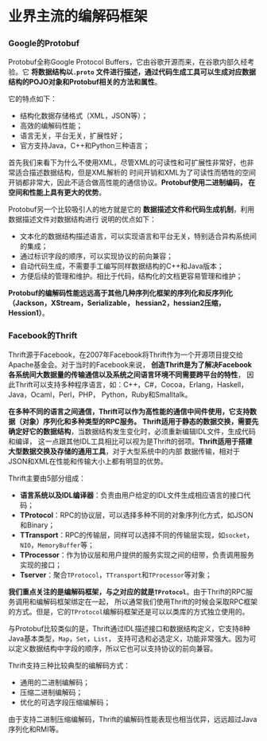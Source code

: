 业界主流的编解码框架
===========================================================
### Google的Protobuf
Protobuf全称Google Protocol Buffers，它由谷歌开源而来，在谷歌内部久经考验。它 **将数据结构以`.proto`
文件进行描述，通过代码生成工具可以生成对应数据结构的POJO对象和Protobuf相关的方法和属性**。

它的特点如下：
+ 结构化数据存储格式（XML，JSON等）；
+ 高效的编解码性能；
+ 语言无关，平台无关，扩展性好；
+ 官方支持Java，C++和Python三种语言；

首先我们来看下为什么不使用XML，尽管XML的可读性和可扩展性非常好，也非常适合描述数据结构，但是XML解析的
时间开销和XML为了可读性而牺牲的空间开销都非常大，因此不适合做高性能的通信协议。**Protobuf使用二进制编码，
在空间和性能上具有更大的优势**。

Protobuf另一个比较吸引人的地方就是它的 **数据描述文件和代码生成机制**，利用数据描述文件对数据结构进行
说明的优点如下：
+ 文本化的数据结构描述语言，可以实现语言和平台无关，特别适合异构系统间的集成；
+ 通过标识字段的顺序，可以实现协议的前向兼容；
+ 自动代码生成，不需要手工编写同样数据结构的C++和Java版本；
+ 方便后续的管理和维护。相比于代码，结构化的文档更容易管理和维护；

**Protobuf的编解码性能远远高于其他几种序列化框架的序列化和反序列化（Jackson，XStream，Serializable，
hessian2，hessian2压缩，Hession1）**。

### Facebook的Thrift
Thrift源于Facebook，在2007年Facebook将Thrift作为一个开源项目提交给Apache基金会。对于当时的Facebook来说，
**创造Thrift是为了解决Facebook各系统间大数据量的传输通信以及系统之间语言环境不同需要跨平台的特性**，
因此Thrift可以支持多种程序语言，如：C++，C#，Cocoa，Erlang，Haskell，Java，Ocaml，Perl，PHP，
Python，Ruby和Smalltalk。

**在多种不同的语言之间通信，Thrift可以作为高性能的通信中间件使用，它支持数据（对象）序列化和多种类型的RPC服务。
Thrift适用于静态的数据交换，需要先确定好它的数据结构**，当数据结构发生变化时，必须重新编辑IDL文件，生成代码和编译，
这一点跟其他IDL工具相比可以视为是Thrift的弱项。**Thrift适用于搭建大型数据交换及存储的通用工具**，对于大型系统中的内部
数据传输，相对于JSON和XML在性能和传输大小上都有明显的优势。

Thrift主要由5部分组成：
+ **语言系统以及IDL编译器**：负责由用户给定的IDL文件生成相应语言的接口代码；
+ **TProtocol**：RPC的协议层，可以选择多种不同的对象序列化方式，如JSON和Binary；
+ **TTransport**：RPC的传输层，同样可以选择不同的传输层实现，如`socket`，`NIO`，`MemoryBuffer`等；
+ **TProcessor**：作为协议层和用户提供的服务实现之间的纽带，负责调用服务实现的接口；
+ **Tserver**：聚合`TProtocol`，`TTransport`和`TProcessor`等对象；

**我们重点关注的是编解码框架，与之对应的就是`TProtocol`**。由于Thrift的RPC服务调用和编解码框架绑定在一起，
所以通常我们使用Thrift的时候会采取RPC框架的方式。但是，它的`TProtocol`编解码框架还是可以以类库的方式独立使用的。

与Protobuf比较类似的是，Thrift通过IDL描述接口和数据结构定义，它支持8种Java基本类型，`Map`，`Set`，`List`，
支持可选和必选定义，功能非常强大。因为可以定义数据结构中字段的顺序，所以它也可以支持协议的前向兼容。

Thrift支持三种比较典型的编解码方式：
+ 通用的二进制编解码；
+ 压缩二进制编解码；
+ 优化的可选字段压缩编解码；

由于支持二进制压缩编解码，Thrift的编解码性能表现也相当优异，远远超过Java序列化和RMI等。
